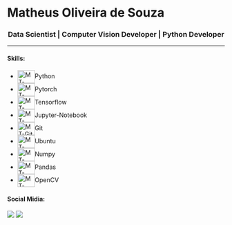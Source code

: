 <h1>Matheus Oliveira de Souza</h1>
<h3 align="center">Data Scientist | Computer Vision Developer | Python Developer</h3>

---
<h4>Skills:</h4>
<ul>
  <li>
    <img align="center" alt="MT-Python" height="30" width="40" src="https://cdn.jsdelivr.net/gh/devicons/devicon/icons/python/python-original.svg">Python
  </li>
  <li>
    <img align="center" alt="MT-Pytorch" height="30" width="40" src="https://cdn.jsdelivr.net/gh/devicons/devicon/icons/pytorch/pytorch-original.svg">Pytorch
  </li>
  <li>
    <img align="center" alt="MT-Tensorflow" height="30" width="40" src="https://cdn.jsdelivr.net/gh/devicons/devicon/icons/tensorflow/tensorflow-original.svg">Tensorflow
  </li>
  <li>
    <img align="center" alt="MT-Jupyter" height="30" width="40" src="https://cdn.jsdelivr.net/gh/devicons/devicon/icons/jupyter/jupyter-original-wordmark.svg">Jupyter-Notebook
  </li>
  <li>
    <img align="center" alt="MT-Git" height="30" width="40" src="https://cdn.jsdelivr.net/gh/devicons/devicon/icons/git/git-original.svg">Git
  </li>
  <li>
    <img align="center" alt="MT-Ubuntu" height="30" width="40" src="https://cdn.jsdelivr.net/gh/devicons/devicon/icons/ubuntu/ubuntu-plain-wordmark.svg">Ubuntu
  </li>
  <li>
    <img align="center" alt="MT-Numpy" height="30" width="40" src="https://cdn.jsdelivr.net/gh/devicons/devicon/icons/numpy/numpy-original.svg">Numpy
  </li>
  <li>
    <img align="center" alt="MT-Pandas" height="30" width="40" src="https://cdn.jsdelivr.net/gh/devicons/devicon/icons/pandas/pandas-original.svg">Pandas
  </li>
  <li>
    <img align="center" alt="MT-OpenCV" height="30" width="40" src="https://cdn.jsdelivr.net/gh/devicons/devicon/icons/opencv/opencv-original.svg">OpenCV
  </li>
</ul>

<h4>Social Midia:</h4>
<div>
  <a href="https://www.instagram.com/m4theus.ods/" target="_blank"><img src="https://img.shields.io/badge/-Instagram-%23E4405F?style=for-the-badge&logo=instagram&logoColor=white" target="_blank"></a>
  <a href="https://www.linkedin.com/in/matheus-souza-325159209/" target="_blank"><img src="https://img.shields.io/badge/-LinkedIn-%230077B5?style=for-the-badge&logo=linkedin&logoColor=white" target="_blank"></a>
</div>
